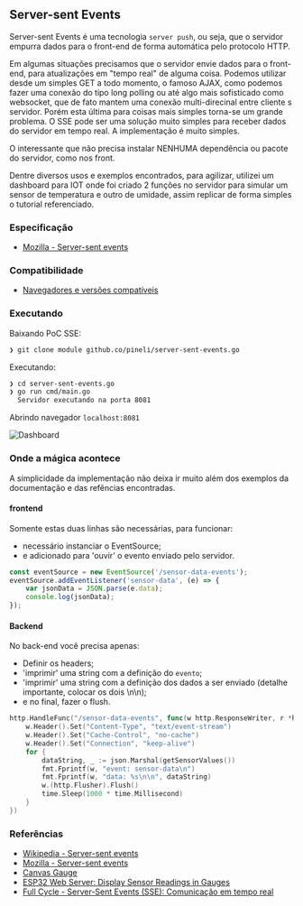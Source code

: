## Server-sent Events

Server-sent Events é uma tecnologia `server push`, ou seja, que o servidor empurra dados para o front-end de forma automática pelo protocolo HTTP. 

Em algumas situações precisamos que o servidor envie dados para o front-end, para atualizações em "tempo real" de alguma coisa. 
Podemos utilizar desde um simples GET a todo momento, o famoso AJAX, como podemos fazer uma conexão do tipo long polling ou até algo mais sofisticado como websocket, que de fato mantem uma conexão multi-direcinal entre cliente s servidor. Porém esta última para coisas mais simples torna-se um grande problema. 
O SSE pode ser uma solução muito simples para receber dados do servidor em tempo real. A implementação é muito simples.

O interessante que não precisa instalar NENHUMA dependência ou pacote do servidor, como nos front.

Dentre diversos usos e exemplos encontrados, para agilizar, utilizei um dashboard para IOT onde foi criado 2 funções no servidor para simular um sensor de temperatura e outro de umidade, assim replicar de forma simples o tutorial referenciado.

### Especificação

- [Mozilla - Server-sent events
](https://developer.mozilla.org/en-US/docs/Web/API/Server-sent_events)

### Compatibilidade

- [Navegadores e versões compatíveis](https://developer.mozilla.org/en-US/docs/Web/API/EventSource#browser_compatibility)

### Executando

Baixando PoC SSE:
```sh
❯ git clone module github.co/pineli/server-sent-events.go
````
Executando:
```sh
❯ cd server-sent-events.go
❯ go run cmd/main.go
  Servidor executando na porta 8081
````

Abrindo navegador `localhost:8081`

![Dashboard](image/sse-dash.png)

### Onde a mágica acontece

A simplicidade da implementação não deixa ir muito além dos exemplos da documentação e das refências encontradas.

#### frontend

Somente estas duas linhas são necessárias, para funcionar:
- necessário instanciar o EventSource;
- e adicionado para 'ouvir' o evento enviado pelo servidor.


```js
const eventSource = new EventSource('/sensor-data-events');
eventSource.addEventListener('sensor-data', (e) => {
    var jsonData = JSON.parse(e.data);
    console.log(jsonData);
});
```

#### Backend

No back-end você precisa apenas:

- Definir os headers;
- 'imprimir' uma string com a definição do `evento`;
- 'imprimir' uma string com a definição dos dados a ser enviado (detalhe importante, colocar os dois \n\n);
- e no final, fazer o flush.

```go
http.HandleFunc("/sensor-data-events", func(w http.ResponseWriter, r *http.Request) {
	w.Header().Set("Content-Type", "text/event-stream")
	w.Header().Set("Cache-Control", "no-cache")
	w.Header().Set("Connection", "keep-alive")
	for {
		dataString, _ := json.Marshal(getSensorValues())
		fmt.Fprintf(w, "event: sensor-data\n")
		fmt.Fprintf(w, "data: %s\n\n", dataString)
		w.(http.Flusher).Flush()
		time.Sleep(1000 * time.Millisecond)
	}
})
```


### Referências

- [Wikipedia - Server-sent events
](https://en.wikipedia.org/wiki/Server-sent_events)
- [Mozilla - Server-sent events](https://developer.mozilla.org/en-US/docs/Web/API/Server-sent_events)
- [Canvas Gauge](https://canvas-gauges.com/documentation/examples/)
- [ESP32 Web Server: Display Sensor Readings in Gauges](https://randomnerdtutorials.com/esp32-web-server-gauges/)
- [Full Cycle - Server-Sent Events (SSE): Comunicação em tempo real
](https://www.youtube.com/watch?v=5TN9cyGev1M&t=4s)




